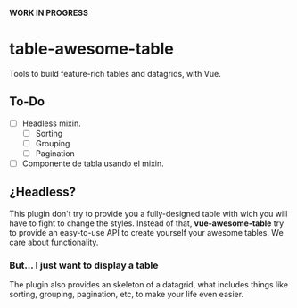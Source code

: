 **WORK IN PROGRESS**

# table-awesome-table

Tools to build feature-rich tables and datagrids, with Vue.

## To-Do

- [ ] Headless mixin.
  - [ ] Sorting
  - [ ] Grouping
  - [ ] Pagination
- [ ] Componente de tabla usando el mixin.

## ¿Headless?

This plugin don't try to provide you a fully-designed table with wich you will have to fight to change the styles. Instead of that, **vue-awesome-table** try to provide an easy-to-use API to create yourself your awesome tables. We care about functionality.

### But... I just want to display a table

The plugin also provides an skeleton of a datagrid, what includes things like sorting, grouping, pagination, etc, to make your life even easier.
